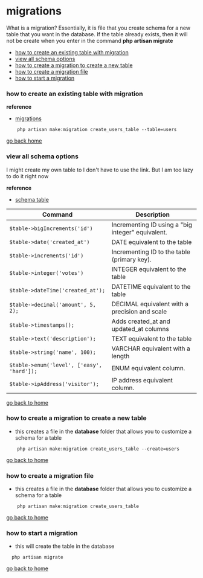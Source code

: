 # migrations

What is a migration? Essentially, it is file that you create schema for a new table
that you want in the database. If the table already exists, then it will not be
create when you enter in the command **php artisan migrate**

- [how to create an existing table with migration][ex-table]
- [view all schema options][schema]
- [how to create a migration to create a new table][new-table]
- [how to create a migration file][create]
- [how to start a migration][start]

[ex-table]:#how-to-create-an-existing-table-with-migration
[schema]:#view-all-schema-options
[new-table]:#how-to-create-a-migration-to-create-a-new-table
[home]:#migrations
[create]:#how-to-create-a-migration-file
[start]:#how-to-start-a-migration

### how to create an existing table with migration

**reference**
- [migrations](https://laravel.com/docs/5.5/migrations)

```
    php artisan make:migration create_users_table --table=users
```

[go back home][home]


### view all schema options
I might create my own table to I don't have to use the link. But I am too lazy to
do it right now

**reference**
- [schema table](https://laravel.com/docs/4.2/schema)

Command|Description
--|--
`$table->bigIncrements('id')`|Incrementing ID using a "big integer" equivalent.
`$table->date('created_at')`|DATE equivalent to the table
`$table->increments('id')` | Incrementing ID to the table (primary key).
`$table->integer('votes')` | INTEGER equivalent to the table
`$table->dateTime('created_at');` | DATETIME equivalent to the table
`$table->decimal('amount', 5, 2);` | DECIMAL equivalent with a precision and scale
`$table->timestamps();` | Adds created_at and updated_at columns
`$table->text('description');` | TEXT equivalent to the table
`$table->string('name', 100);` | VARCHAR equivalent with a length
`$table->enum('level', ['easy', 'hard']);` | ENUM equivalent column.
`$table->ipAddress('visitor');` | IP address equivalent column.

[go back to home][home]


### how to create a migration to create a new table
- this creates a file in the **database** folder that allows you to customize a schema
for a table
```
    php artisan make:migration create_users_table --create=users
```
[go back to home][home]


### how to create a migration file
- this creates a file in the **database** folder that allows you to customize a schema
for a table
```
    php artisan make:migration create_users_table
```
[go back to home][home]

### how to start a migration
- this will create the table in the database
```
  php artisan migrate
```

[go back to home][home]
